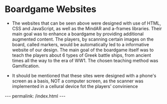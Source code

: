 # Boardgame Websites
- The websites that can be seen above were designed with use of HTML, CSS and JavaScript, as well as the MindAR and a-frames libraries.
Their main goal was to enhance a boardgame by providing additional augmented content. The players, by scanning certain images on the board, called markers,
would be automatically led to a informative website of our design. The main goal of the boardgame itself was to teach the players about 6 types of Greek battle
ships, from ancient times all the way to the era of WW1. The chosen teaching method was Gamification.

- It should be mentioned that these sites were designed with a phone's screen as a basis, NOT a computer screen, as the scanner was implemented in a cellural
device fot the players' convinience 

--- permalink: /index.html ---
